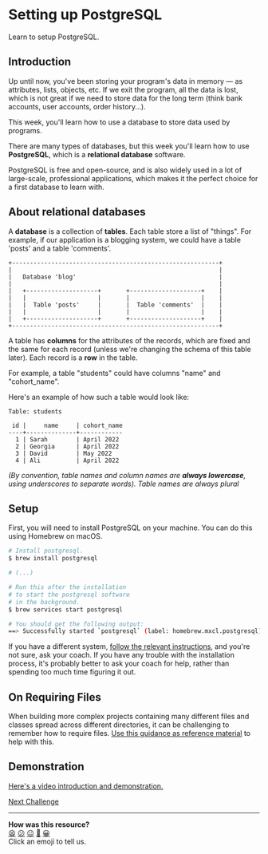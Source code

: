 # Setting up PostgreSQL

Learn to setup PostgreSQL.

## Introduction

<!-- OMITTED -->

Up until now, you've been storing your program's data in memory — as attributes, lists, objects, etc. If we exit the program, all the data is lost, which is not great if we need to store data for the long term (think bank accounts, user accounts, order history...).

This week, you'll learn how to use a database to store data used by programs.

There are many types of databases, but this week you'll learn how to use **PostgreSQL**, which is a **relational database** software.

PostgreSQL is free and open-source, and is also widely used in a lot of large-scale, professional applications, which makes it the perfect choice for a first database to learn with.

## About relational databases

A **database** is a collection of **tables**. Each table store a list of "things". For example, if our application is a blogging system, we could have a table 'posts' and a table 'comments'.

```
+----------------------------------------------------------+
|                                                          |
|   Database 'blog'                                        |
|                                                          |
|   +--------------------+       +--------------------+    |
|   |                    |       |                    |    |
|   |  Table 'posts'     |       |  Table 'comments'  |    |
|   |                    |       |                    |    |
|   +--------------------+       +--------------------+    |
+----------------------------------------------------------+
```

A table has **columns** for the attributes of the records, which are fixed and the same for each record (unless we're changing the schema of this table later). Each record is a **row** in the table.

For example, a table "students" could have columns "name" and "cohort_name".

Here's an example of how such a table would look like:

```
Table: students

 id |     name     | cohort_name
----+--------------+------------
  1 | Sarah        | April 2022
  2 | Georgia      | April 2022
  3 | David        | May 2022
  4 | Ali          | April 2022
```

*(By convention, table names and column names are **always lowercase**, using underscores to separate words). Table names are always plural*

## Setup

First, you will need to install PostgreSQL on your machine. You can do this using Homebrew on macOS.

```bash
# Install postgresql.
$ brew install postgresql

# (...)

# Run this after the installation
# to start the postgresql software
# in the background.
$ brew services start postgresql

# You should get the following output:
==> Successfully started `postgresql` (label: homebrew.mxcl.postgresql)
```

If you have a different system, [follow the relevant instructions](https://www.postgresql.org/download/), and you're not sure, ask your coach. If you have any trouble with the installation process, it's probably better to ask your coach for help, rather than spending too much time figuring it out.

## On Requiring Files

When building more complex projects containing many different files and classes spread across different directories, it can be challenging to remember how to require files. [Use this guidance as reference material](https://github.com/makersacademy/course/blob/main/pills/require.md) to help with this.

## Demonstration

[Here's a video introduction and demonstration.](https://www.youtube.com/watch?v=9wT1FVQbPZw)


[Next Challenge](02_using_psql.md)

<!-- BEGIN GENERATED SECTION DO NOT EDIT -->

---

**How was this resource?**  
[😫](https://airtable.com/shrUJ3t7KLMqVRFKR?prefill_Repository=makersacademy%2Fdatabases-in-python&prefill_File=sql_bites%2F01_setting_up_database.md&prefill_Sentiment=😫) [😕](https://airtable.com/shrUJ3t7KLMqVRFKR?prefill_Repository=makersacademy%2Fdatabases-in-python&prefill_File=sql_bites%2F01_setting_up_database.md&prefill_Sentiment=😕) [😐](https://airtable.com/shrUJ3t7KLMqVRFKR?prefill_Repository=makersacademy%2Fdatabases-in-python&prefill_File=sql_bites%2F01_setting_up_database.md&prefill_Sentiment=😐) [🙂](https://airtable.com/shrUJ3t7KLMqVRFKR?prefill_Repository=makersacademy%2Fdatabases-in-python&prefill_File=sql_bites%2F01_setting_up_database.md&prefill_Sentiment=🙂) [😀](https://airtable.com/shrUJ3t7KLMqVRFKR?prefill_Repository=makersacademy%2Fdatabases-in-python&prefill_File=sql_bites%2F01_setting_up_database.md&prefill_Sentiment=😀)  
Click an emoji to tell us.

<!-- END GENERATED SECTION DO NOT EDIT -->
